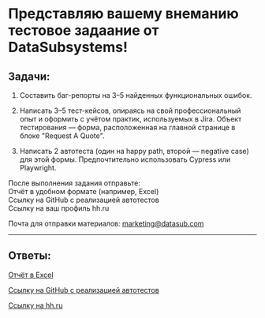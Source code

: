 # Представляю вашему внеманию тестовое задаание от DataSubsystems!

## Задачи:

1. Составить баг-репорты на 3–5 найденных функциональных ошибок.

2. Написать 3–5 тест-кейсов, опираясь на свой профессиональный опыт и оформить с учётом практик, используемых в Jira. Объект тестирования — форма, расположенная на главной странице в блоке "Request A Quote".

3. Написать 2 автотеста (один на happy path, второй — negative case) для этой формы. Предпочтительно использовать Cypress или Playwright.

После выполнения задания отправьте:</br>
Отчёт в удобном формате (например, Excel)</br>
Ссылку на GitHub с реализацией автотестов</br>
Ссылку на ваш профиль hh.ru</br>

Почта для отправки материалов: marketing@datasub.com

---

## Ответы:

[Отчёт в Excel](https://docs.google.com/spreadsheets/d/12CW-RahCNqOP_nRQRzfLI4o7lfq_9_XC6UvrF9_80JQ/edit?gid=455475186#gid=455475186)

[Ссылку на GitHub с реализацией автотестов](https://github.com/slavaroskoshnyy/DataSubsystems)

[Ссылку на hh.ru](https://rostov.hh.ru/resume/ba67e02eff09be08bf0039ed1f5a5765644a6f)
